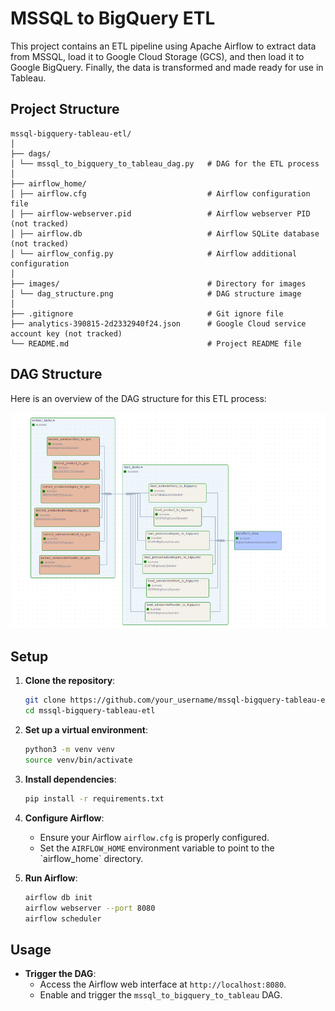 # MSSQL to BigQuery ETL

This project contains an ETL pipeline using Apache Airflow to extract data from MSSQL, load it to Google Cloud Storage (GCS), and then load it to Google BigQuery. Finally, the data is transformed and made ready for use in Tableau.

## Project Structure

```
mssql-bigquery-tableau-etl/
│
├── dags/
│ └── mssql_to_bigquery_to_tableau_dag.py   # DAG for the ETL process
│
├── airflow_home/
│ ├── airflow.cfg                           # Airflow configuration file
│ ├── airflow-webserver.pid                 # Airflow webserver PID (not tracked)
│ ├── airflow.db                            # Airflow SQLite database (not tracked)
│ └── airflow_config.py                     # Airflow additional configuration
│
├── images/                                 # Directory for images
│ └── dag_structure.png                     # DAG structure image
│
├── .gitignore                              # Git ignore file
├── analytics-390815-2d2332940f24.json      # Google Cloud service account key (not tracked)
└── README.md                               # Project README file
```

## DAG Structure

Here is an overview of the DAG structure for this ETL process:

![DAG Structure](image/dag_structure.PNG)

## Setup

1. **Clone the repository**:
    ```sh
    git clone https://github.com/your_username/mssql-bigquery-tableau-etl.git
    cd mssql-bigquery-tableau-etl
    ```

2. **Set up a virtual environment**:
    ```sh
    python3 -m venv venv
    source venv/bin/activate
    ```

3. **Install dependencies**:
    ```sh
    pip install -r requirements.txt
    ```

4. **Configure Airflow**:
    - Ensure your Airflow `airflow.cfg` is properly configured.
    - Set the `AIRFLOW_HOME` environment variable to point to the \`airflow_home\` directory.

5. **Run Airflow**:
    ```sh
    airflow db init
    airflow webserver --port 8080
    airflow scheduler
    ```

## Usage

- **Trigger the DAG**:
  - Access the Airflow web interface at `http://localhost:8080`.
  - Enable and trigger the `mssql_to_bigquery_to_tableau` DAG.
